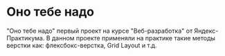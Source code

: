 # Оно тебе надо
"Оно тебе надо" первый проект на курсе "Веб-разработка" от Яндекс-Практикума.
В данном проекте применяли на практике такие методы верстки как: флексбокс-верстка, Grid Layout и т.д.